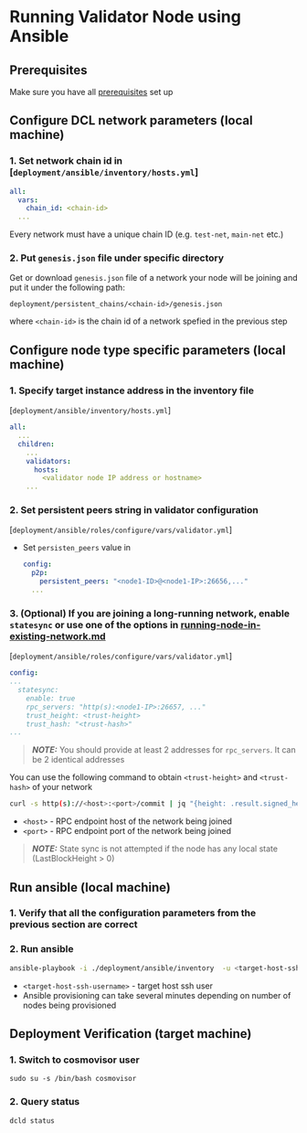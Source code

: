 # Running Validator Node using Ansible
## Prerequisites
Make sure you have all [prerequisites](./prerequisites.md) set up

## Configure DCL network parameters (local machine)
### 1. Set network chain id in [`deployment/ansible/inventory/hosts.yml`]
```yaml
all:
  vars:
    chain_id: <chain-id>
  ...
```
Every network must have a unique chain ID (e.g. `test-net`, `main-net` etc.)

### 2. Put `genesis.json` file under specific directory
Get or download `genesis.json` file of a network your node will be joining and put it under the following path:
```
deployment/persistent_chains/<chain-id>/genesis.json
```
where `<chain-id>` is the chain id of a network spefied in the previous step
## Configure node type specific parameters (local machine)
### 1. Specify target instance address in the inventory file
[`deployment/ansible/inventory/hosts.yml`]
```yaml
all:
  ...
  children:
    ...
    validators:
      hosts:
        <validator node IP address or hostname>
    ...
```

### 2. Set persistent peers string in validator configuration
[`deployment/ansible/roles/configure/vars/validator.yml`]
  - Set `persisten_peers` value in 
      ```yaml
      config:
        p2p:
          persistent_peers: "<node1-ID>@<node1-IP>:26656,..."
        ...
      ```

### 3. (Optional) If you are joining a long-running network, enable `statesync` or use one of the options in [running-node-in-existing-network.md](../advanced/running-node-in-existing-network.md)
[`deployment/ansible/roles/configure/vars/validator.yml`]

```yaml
config:
...
  statesync:
    enable: true
    rpc_servers: "http(s):<node1-IP>:26657, ..."
    trust_height: <trust-height>
    trust_hash: "<trust-hash>"
...
```
> **_NOTE:_**  You should provide at least 2 addresses for `rpc_servers`. It can be 2 identical addresses

You can use the following command to obtain `<trust-height>` and `<trust-hash>` of your network

```bash
curl -s http(s)://<host>:<port>/commit | jq "{height: .result.signed_header.header.height, hash: .result.signed_header.commit.block_id.hash}"
```

- `<host>` - RPC endpoint host of the network being joined
- `<port>` - RPC endpoint port of the network being joined

> **_NOTE:_** State sync is not attempted if the node has any local state (LastBlockHeight > 0)

## Run ansible (local machine)
### 1. Verify that all the configuration parameters from the previous section are correct
### 2. Run ansible
```bash
ansible-playbook -i ./deployment/ansible/inventory  -u <target-host-ssh-user> ./deployment/ansible/deploy.yml
```
- `<target-host-ssh-username>` - target host ssh user
- Ansible provisioning can take several minutes depending on number of nodes being provisioned

## Deployment Verification (target machine)
### 1. Switch to cosmovisor user
```
sudo su -s /bin/bash cosmovisor
```

### 2. Query status
```
dcld status
```